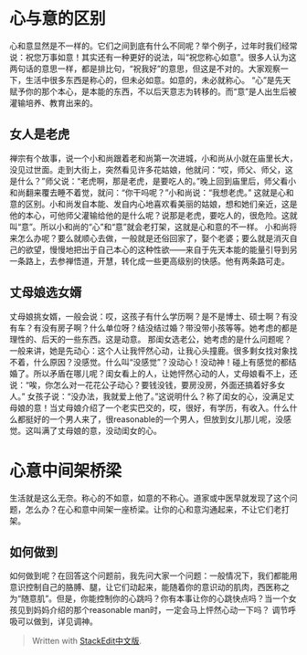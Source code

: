 # 心与意的区别
心和意显然是不一样的。它们之间到底有什么不同呢？举个例子，过年时我们经常说：祝您万事如意！其实还有一种更好的说法，叫“祝您称心如意”。很多人认为这两句话的意思一样，都是排比句，“祝我好”的意思，但这是不对的。大家观察一下，生活中很多东西是称心的，但未必如意。如意的，未必就称心。
“心”是先天赋予你的那个本心，是本能的东西，不以后天意志为转移的。而“意”是人出生后被灌输培养、教育出来的。
## 女人是老虎
禅宗有个故事，说一个小和尚跟着老和尚第一次进城，小和尚从小就在庙里长大，没见过世面。走到大街上，突然看见许多花姑娘，他就问：“哎，师父、师父，这是什么？”师父说：“老虎啊，那是老虎，是要吃人的。”晚上回到庙里后，师父看小和尚翻来覆去睡不着觉，就问：“你干吗呢？”小和尚说：“我想老虎。”
这就是心和意的区别。小和尚发自本能、发自内心地喜欢看美丽的姑娘，想和她们亲近，这是他的本心，可他师父灌输给他的是什么呢？说那是老虎，要吃人的，很危险。这就叫“意”。所以小和尚的“心”和“意”就会老打架，这就是心和意的不一样。
 小和尚将来怎么办呢？要么就顺心去做，一般就是还俗回家了，娶个老婆；要么就是消灭自己的欲望，慢慢地把出于自己本心的这种性欲——来自于先天本能的能量引导到另一条路上，去参禅悟道，开慧，转化成一些更高级别的快感。他有两条路可走。
 ## 丈母娘选女婿
 丈母娘挑女婿，一般会说：哎，这孩子有什么学历啊？是不是博士、硕士啊？有没有车？有没有房子啊？什么单位呀？结没结过婚？带没带小孩等等。她考虑的都是理性的、后天的一些东西。这是动意。
 那闺女选老公，她考虑的是什么问题呢？一般来讲，她是先动心：这个人让我怦然心动，让我心头撞鹿。很多剩女找对象找不着，什么原因？没感觉。什么叫“没感觉”？没动心！没动神！碰上有感觉的都结婚了。所以矛盾在哪儿呢？闺女看上的人，让她怦然心动的人，丈母娘看不上，还说：“唉，你怎么对一花花公子动心？要钱没钱，要房没房，外面还搞着好多女人。”
 女孩子说：“没办法，我就爱上他了。”这说明什么？称了闺女的心，没满足丈母娘的意！当丈母娘介绍了一个老实巴交的，哎，很好，有学历，有收入。什么什么都挺好的一个男人来了，很reasonable的一个男人，但放到女儿那儿呢，没感觉。这叫满了丈母娘的意，没动闺女的心。
# 心意中间架桥梁
 生活就是这么无奈。称心的不如意，如意的不称心。道家或中医早就发现了这个问题，怎么办？在心和意中间架一座桥梁。让你的心和意沟通起来，不让它们老打架。
## 如何做到
如何做到呢？在回答这个问题前，我先问大家一个问题：一般情况下，我们都能用意识控制自己的胳膊、腿，让它们动起来，能随着你的意识动的肌肉，西医称之为“随意肌”。但是，你能控制你的心跳吗？你有本事让你的心跳快点吗？当一个女孩见到妈妈介绍的那个reasonable man时，一定会马上怦然心动一下吗？
调节呼吸可以做到，详见调神。


> Written with [StackEdit中文版](https://stackedit.cn/).
<!--stackedit_data:
eyJoaXN0b3J5IjpbLTE0NzYzMDUzOTVdfQ==
-->